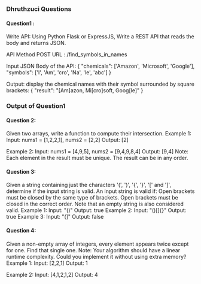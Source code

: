 ### Dhruthzuci Questions
#### Question1 :
Write API: Using Python Flask or ExpressJS, Write a REST API that reads the body and  returns JSON.
 
 API Method POST
 URL : /find_symbols_in_names
 
 Input JSON Body of the API:
{
    "chemicals": ['Amazon', 'Microsoft', 'Google'],
    "symbols": ['I', 'Am', 'cro', 'Na', 'le', 'abc']
}
 
 Output: display the chemical names with their symbol surrounded by square brackets:
{
    "result": "[Am]azon, Mi[cro]soft, Goog[le]"
}

### Output of Question1



#### Question 2:
Given two arrays, write a function to compute their intersection.
Example 1:
Input: nums1 = [1,2,2,1], nums2 = [2,2]
Output: [2]
 
Example 2:
Input: nums1 = [4,9,5], nums2 = [9,4,9,8,4]
Output: [9,4]
Note:
Each element in the result must be unique.
The result can be in any order.

#### Question 3:
Given a string containing just the characters '(', ')', '{', '}', '[' and ']', determine if the input string is valid.
An input string is valid if:
Open brackets must be closed by the same type of brackets.
Open brackets must be closed in the correct order.
Note that an empty string is also considered valid.
Example 1:
Input: "()"
Output: true
Example 2:
Input: "()[]{}"
Output: true
Example 3:
Input: "(]"
Output: false

#### Question 4:
Given a non-empty array of integers, every element appears twice except for one. Find that single one.
Note:
Your algorithm should have a linear runtime complexity. Could you implement it without using extra memory?
Example 1:
Input: [2,2,1]
Output: 1
 
Example 2:
Input: [4,1,2,1,2]
Output: 4

